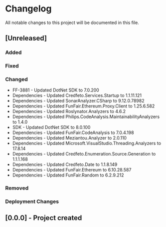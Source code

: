 ﻿# Changelog
All notable changes to this project will be documented in this file.

<!--
Please ADD ALL Changes to the UNRELEASED SECTION and not a specific release
-->

## [Unreleased]
### Added
### Fixed
### Changed
- FF-3881 - Updated DotNet SDK to 7.0.200
- Dependencies - Updated Credfeto.Services.Startup to 1.1.11.121
- Dependencies - Updated SonarAnalyzer.CSharp to 9.12.0.78982
- Dependencies - Updated FunFair.Ethereum.Proxy.Client to 1.25.6.582
- Dependencies - Updated Roslynator.Analyzers to 4.6.2
- Dependencies - Updated Philips.CodeAnalysis.MaintainabilityAnalyzers to 1.4.0
- SDK - Updated DotNet SDK to 8.0.100
- Dependencies - Updated FunFair.CodeAnalysis to 7.0.4.198
- Dependencies - Updated Meziantou.Analyzer to 2.0.110
- Dependencies - Updated Microsoft.VisualStudio.Threading.Analyzers to 17.8.14
- Dependencies - Updated Credfeto.Enumeration.Source.Generation to 1.1.1.168
- Dependencies - Updated Credfeto.Date to 1.1.8.149
- Dependencies - Updated FunFair.Ethereum to 6.10.28.587
- Dependencies - Updated FunFair.Random to 6.2.9.212
### Removed
### Deployment Changes

<!--
Releases that have at least been deployed to staging, BUT NOT necessarily released to live.  Changes should be moved from [Unreleased] into here as they are merged into the appropriate release branch
-->
## [0.0.0] - Project created